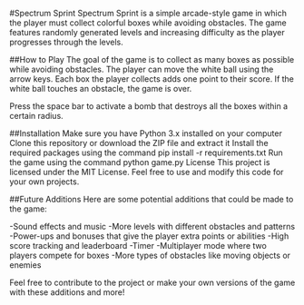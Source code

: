 #Spectrum Sprint
Spectrum Sprint is a simple arcade-style game in which the player must collect colorful boxes while avoiding obstacles. The game features randomly generated levels and increasing difficulty as the player progresses through the levels.

##How to Play
The goal of the game is to collect as many boxes as possible while avoiding obstacles. The player can move the white ball using the arrow keys. Each box the player collects adds one point to their score. If the white ball touches an obstacle, the game is over.

Press the space bar to activate a bomb that destroys all the boxes within a certain radius.

##Installation
Make sure you have Python 3.x installed on your computer
Clone this repository or download the ZIP file and extract it
Install the required packages using the command pip install -r requirements.txt
Run the game using the command python game.py
License
This project is licensed under the MIT License. Feel free to use and modify this code for your own projects.

##Future Additions
Here are some potential additions that could be made to the game:

-Sound effects and music
-More levels with different obstacles and patterns
-Power-ups and bonuses that give the player extra points or abilities
-High score tracking and leaderboard
-Timer
-Multiplayer mode where two players compete for boxes
-More types of obstacles like moving objects or enemies


Feel free to contribute to the project or make your own versions of the game with these additions and more!
